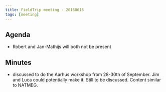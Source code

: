 ```yaml
---
title: FieldTrip meeting - 20150615
tags: [meeting]
---
```


## Agenda

- Robert and Jan-Mathijs will both not be present

## Minutes

- discussed to do the Aarhus workshop from 28-30th of September. Jim and Luca could potentially make it. Still to be discussed. Content similar to NATMEG.
